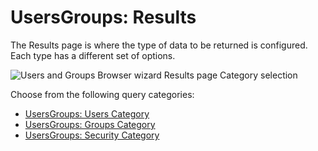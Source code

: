 # UsersGroups: Results

The Results page is where the type of data to be returned is configured. Each type has a different
set of options.

![Users and Groups Browser wizard Results page Category selection](/img/product_docs/accessanalyzer/12.0/admin/datacollector/usersgroups/results.webp)

Choose from the following query categories:

- [UsersGroups: Users Category](/docs/accessanalyzer/12.0/admin/datacollector/usersgroups/category/users.md)
- [UsersGroups: Groups Category](/docs/accessanalyzer/12.0/admin/datacollector/usersgroups/category/groups.md)
- [UsersGroups: Security Category](/docs/accessanalyzer/12.0/admin/datacollector/usersgroups/category/security.md)
